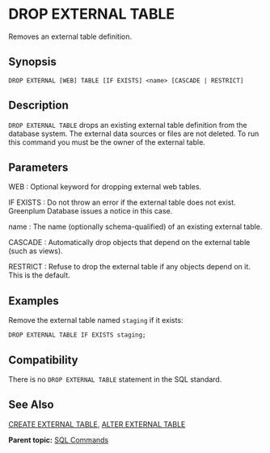 # DROP EXTERNAL TABLE 

Removes an external table definition.

## Synopsis 

``` {#sql_command_synopsis}
DROP EXTERNAL [WEB] TABLE [IF EXISTS] <name> [CASCADE | RESTRICT]
```

## Description 

`DROP EXTERNAL TABLE` drops an existing external table definition from the database system. The external data sources or files are not deleted. To run this command you must be the owner of the external table.

## Parameters 

WEB
:   Optional keyword for dropping external web tables.

IF EXISTS
:   Do not throw an error if the external table does not exist. Greenplum Database issues a notice in this case.

name
:   The name \(optionally schema-qualified\) of an existing external table.

CASCADE
:   Automatically drop objects that depend on the external table \(such as views\).

RESTRICT
:   Refuse to drop the external table if any objects depend on it. This is the default.

## Examples 

Remove the external table named `staging` if it exists:

```
DROP EXTERNAL TABLE IF EXISTS staging;
```

## Compatibility 

There is no `DROP EXTERNAL TABLE` statement in the SQL standard.

## See Also 

[CREATE EXTERNAL TABLE](CREATE_EXTERNAL_TABLE.html), [ALTER EXTERNAL TABLE](ALTER_EXTERNAL_TABLE.html)

**Parent topic:** [SQL Commands](../sql_commands/sql_ref.html)

